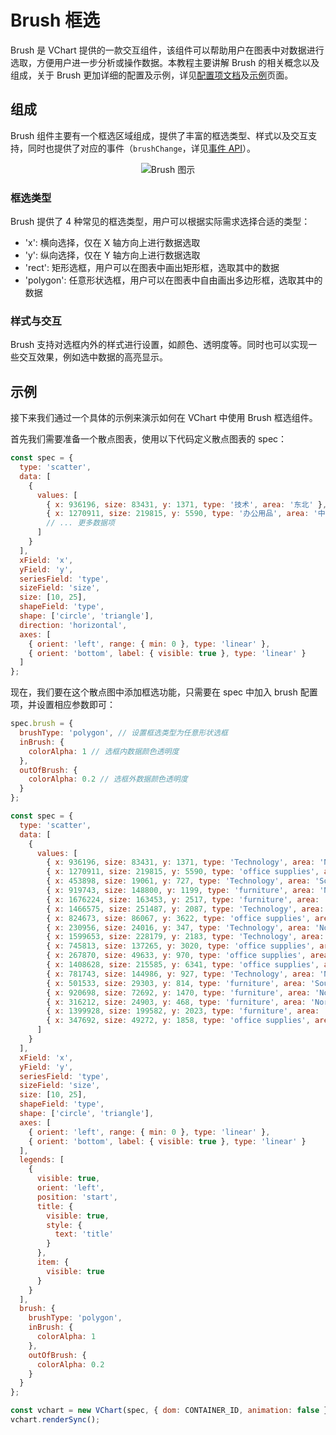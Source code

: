 # Brush 框选

Brush 是 VChart 提供的一款交互组件，该组件可以帮助用户在图表中对数据进行选取，方便用户进一步分析或操作数据。本教程主要讲解 Brush 的相关概念以及组成，关于 Brush 更加详细的配置及示例，详见[配置项文档](../../../option)及[示例](../../../example)页面。

## 组成

Brush 组件主要有一个框选区域组成，提供了丰富的框选类型、样式以及交互支持，同时也提供了对应的事件（`brushChange`，详见[事件 API](/vchart/api/API/event)）。

<div style="text-align: center;">
  <img src="https://lf9-dp-fe-cms-tos.byteorg.com/obj/bit-cloud/48c337ece11d289fc4644a21b.png" alt="Brush 图示">
</div>

### 框选类型

Brush 提供了 4 种常见的框选类型，用户可以根据实际需求选择合适的类型：

- 'x': 横向选择，仅在 X 轴方向上进行数据选取
- 'y': 纵向选择，仅在 Y 轴方向上进行数据选取
- 'rect': 矩形选框，用户可以在图表中画出矩形框，选取其中的数据
- 'polygon': 任意形状选框，用户可以在图表中自由画出多边形框，选取其中的数据

### 样式与交互

Brush 支持对选框内外的样式进行设置，如颜色、透明度等。同时也可以实现一些交互效果，例如选中数据的高亮显示。

## 示例

接下来我们通过一个具体的示例来演示如何在 VChart 中使用 Brush 框选组件。

首先我们需要准备一个散点图表，使用以下代码定义散点图表的 spec：

```javascript
const spec = {
  type: 'scatter',
  data: [
    {
      values: [
        { x: 936196, size: 83431, y: 1371, type: '技术', area: '东北' },
        { x: 1270911, size: 219815, y: 5590, type: '办公用品', area: '中南' }
        // ... 更多数据项
      ]
    }
  ],
  xField: 'x',
  yField: 'y',
  seriesField: 'type',
  sizeField: 'size',
  size: [10, 25],
  shapeField: 'type',
  shape: ['circle', 'triangle'],
  direction: 'horizontal',
  axes: [
    { orient: 'left', range: { min: 0 }, type: 'linear' },
    { orient: 'bottom', label: { visible: true }, type: 'linear' }
  ]
};
```

现在，我们要在这个散点图中添加框选功能，只需要在 spec 中加入 brush 配置项，并设置相应参数即可：

```javascript
spec.brush = {
  brushType: 'polygon', // 设置框选类型为任意形状选框
  inBrush: {
    colorAlpha: 1 // 选框内数据颜色透明度
  },
  outOfBrush: {
    colorAlpha: 0.2 // 选框外数据颜色透明度
  }
};
```

```javascript livedemo
const spec = {
  type: 'scatter',
  data: [
    {
      values: [
        { x: 936196, size: 83431, y: 1371, type: 'Technology', area: 'Northeast' },
        { x: 1270911, size: 219815, y: 5590, type: 'office supplies', area: 'Zhongnan' },
        { x: 453898, size: 19061, y: 727, type: 'Technology', area: 'Southwest' },
        { x: 919743, size: 148800, y: 1199, type: 'furniture', area: 'North China' },
        { x: 1676224, size: 163453, y: 2517, type: 'furniture', area: 'East China' },
        { x: 1466575, size: 251487, y: 2087, type: 'Technology', area: 'Zhongnan' },
        { x: 824673, size: 86067, y: 3622, type: 'office supplies', area: 'Northeast' },
        { x: 230956, size: 24016, y: 347, type: 'Technology', area: 'Northwest' },
        { x: 1599653, size: 228179, y: 2183, type: 'Technology', area: 'East China' },
        { x: 745813, size: 137265, y: 3020, type: 'office supplies', area: 'North China' },
        { x: 267870, size: 49633, y: 970, type: 'office supplies', area: 'Northwest' },
        { x: 1408628, size: 215585, y: 6341, type: 'office supplies', area: 'East China' },
        { x: 781743, size: 144986, y: 927, type: 'Technology', area: 'North China' },
        { x: 501533, size: 29303, y: 814, type: 'furniture', area: 'Southwest' },
        { x: 920698, size: 72692, y: 1470, type: 'furniture', area: 'Northeast' },
        { x: 316212, size: 24903, y: 468, type: 'furniture', area: 'Northwest' },
        { x: 1399928, size: 199582, y: 2023, type: 'furniture', area: 'Zhongnan' },
        { x: 347692, size: 49272, y: 1858, type: 'office supplies', area: 'Southwest' }
      ]
    }
  ],
  xField: 'x',
  yField: 'y',
  seriesField: 'type',
  sizeField: 'size',
  size: [10, 25],
  shapeField: 'type',
  shape: ['circle', 'triangle'],
  axes: [
    { orient: 'left', range: { min: 0 }, type: 'linear' },
    { orient: 'bottom', label: { visible: true }, type: 'linear' }
  ],
  legends: [
    {
      visible: true,
      orient: 'left',
      position: 'start',
      title: {
        visible: true,
        style: {
          text: 'title'
        }
      },
      item: {
        visible: true
      }
    }
  ],
  brush: {
    brushType: 'polygon',
    inBrush: {
      colorAlpha: 1
    },
    outOfBrush: {
      colorAlpha: 0.2
    }
  }
};

const vchart = new VChart(spec, { dom: CONTAINER_ID, animation: false });
vchart.renderSync();
```
